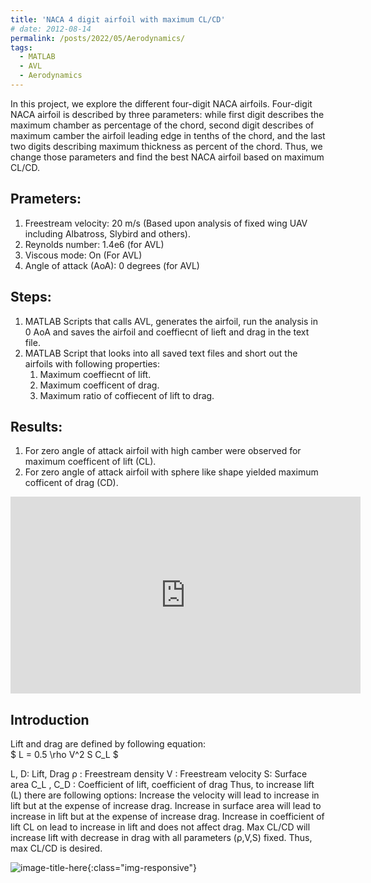 ```yaml
---
title: 'NACA 4 digit airfoil with maximum CL/CD'
# date: 2012-08-14
permalink: /posts/2022/05/Aerodynamics/
tags:
  - MATLAB
  - AVL
  - Aerodynamics
---
```


In this project, we explore the different four-digit NACA airfoils. Four-digit NACA airfoil is described by three parameters: while first digit describes the maximum chamber as percentage of the chord, second digit describes of maximum camber the airfoil leading edge in tenths of the chord, and the last two digits describing maximum thickness as percent of the chord. Thus, we change those parameters and find the best NACA airfoil based on maximum CL/CD.

Prameters:
------
1. Freestream velocity: 20 m/s  (Based upon analysis of fixed wing UAV including Albatross, Slybird and others).
2. Reynolds number: 1.4e6 (for AVL)
3. Viscous mode: On (For AVL)
4. Angle of attack (AoA): 0 degrees (for AVL)


Steps:
------
1. MATLAB Scripts that calls AVL, generates the airfoil, run the analysis in 0 AoA and saves the airfoil and coeffiecnt of lieft and drag in the text file.
2. MATLAB Script that looks into all saved text files and short out the airfoils with following properties:
    1. Maximum coeffiecnt of lift.
    2. Maximum coefficent of drag.
    3. Maximum ratio of coffiecent of lift to drag.

Results:
------
1. For zero angle of attack airfoil with high camber were observed for maximum coefficent of lift (CL).
2. For zero angle of attack airfoil with sphere like shape yielded maximum cofficent of drag (CD).


<div class = "embed-responsive embed-responsive-16by9">

<iframe width="560" height="315" src="https://www.youtube.com/embed/Rs51xVCsnDw" title="YouTube video player" frameborder="0" allow="accelerometer; autoplay; clipboard-write; encrypted-media; gyroscope; picture-in-picture" allowfullscreen></iframe>

</div>


<!-- Headings are cool
======

You can have many headings
====== -->

Introduction
------
Lift and drag are defined by following equation: <br/>
$ L = 0.5 \rho V^2 S C_L $
<!-- D=0.5ρV^2 SC_D -->
L, D: Lift, Drag
ρ : Freestream density
V : Freestream velocity
S: Surface area
C_L  , C_D  : Coefficient of lift, coefficient of drag
Thus, to increase lift (L) there are following options:
	Increase the velocity will lead to increase in lift but at the expense of increase drag.
	Increase in surface area will lead to increase in lift but at the expense of increase drag.
	Increase in coefficient of lift CL on lead to increase in lift and does not affect drag.
	Max CL/CD will increase lift with decrease in drag with all parameters (ρ,V,S) fixed. 
Thus, max CL/CD is desired. 

<!-- $$ \nabla_\boldsymbol{x} J(\boldsymbol{x}) $$ -->



<!-- To add an image we do the following ![ Description of the image]( Link of the image ) -->


![image-title-here](blog-Aerodynamics-maxCL.png){:class="img-responsive"}